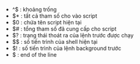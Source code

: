- ^$ : khoảng trống
- $* : tất cả tham số cho vào script
- $0 : chứa tên script hiện tại
- $# : tổng tham số đã cung cấp cho script
- $? : trạng thái thoát ra của lệnh trước được chạy
- $$ : số tiến trình của shell hiện tại
- $! : số tiến trình của lệnh background trước
- \$ : end of the line

